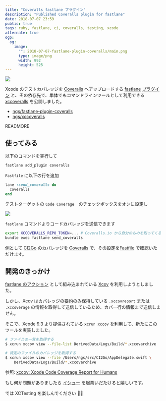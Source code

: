 ```yaml
---
title: "Coveralls fastlane プラグイン"
description: "Published Coveralls plugin for fastlane"
date: 2018-07-07 23:59
public: true
tags: ruby, fastlane, ci, coveralls, testing, xcode
alternate: true
ogp:
  og:
    image:
      "": 2018-07-07-fastlane-plugin-coveralls/main.png
      type: image/png
      width: 992
      height: 525
---
```


![](images/2018-07-07-fastlane-plugin-coveralls/main.png)

Xcode のテストカバレッジを [Coveralls] へアップロードする [fastlane]&nbsp;[プラグイン] と、その依存先で、単体でもコマンドラインツールとして利用できる [xccoveralls] を公開しました。

- [ngs/fastlane-plugin-coveralls][プラグイン]
- [ngs/xccoveralls][xccoveralls]

READMORE

## 使ってみる

以下のコマンドを実行して

```sh
fastlane add_plugin coveralls
```

`Fastfile` に以下の行を追加

```rb
lane :send_coveralls do
  coveralls
end
```

テストターゲットの `Code Coverage`　のチェックボックスをオンに設定し

![](images/2018-07-07-fastlane-plugin-coveralls/checkbox.png)

`fastlane` コマンドよりコードカバレッジを送信できます

```sh
export XCCOVERALLS_REPO_TOKEN=... # Coveralls.io から自分のものを取ってくる
bundle exec fastlane send_coveralls
```

例として [CI2Go] のカバレッジを [Coveralls](https://coveralls.io/github/ngs/ci2go) で、その設定を[Fastfile](https://github.com/ngs/ci2go/blob/master/fastlane/Fastfile#L119-L124) で確認いただけます。

## 開発のきっかけ

[fastlane のアクション][xcov action] として組み込まれている [Xcov] を利用しようとしました。

しかし、Xcov はカバレッジの要約のみ保持している `.xccovreport` または `.xccoverage` の情報を取得して送信しているため、カバー行の情報まで送信しません。

そこで、Xcode 9.3 より提供されている `xcrun xccov` を利用して、新たにこのツールを実装しました。

```sh
# ファイルの一覧を取得する
$ xcrun xccov view --file-list DerivedData/Logs/Build/*.xccovarchive

# 特定のファイルのカバレッジを取得する
$ xcrun xccov view --file /Users/ngs/src/CI2Go/AppDelegate.swift \
    DerivedData/Logs/Build/*.xccovarchive
```

参照: [xccov: Xcode Code Coverage Report for Humans](https://medium.com/xcblog/xccov-xcode-code-coverage-report-for-humans-466a4865aa18)

もし何か問題がありましたら [イシュー] を起票いだたけると嬉しいです。

では XCTesting を楽しんでください 👨‍💻

[coveralls]: https://coveralls.io/
[fastlane]: https://fastlane.tools/
[プラグイン]: https://github.com/ngs/fastlane-plugin-coveralls
[xccoveralls]: https://github.com/ngs/xccoveralls
[ci2go]: https://github.com/ngs/ci2go
[xcov]: https://github.com/nakiostudio/xcov
[イシュー]: https://github.com/ngs/fastlane-plugin-coveralls/issues
[xcov action]: https://docs.fastlane.tools/actions/xcov/
